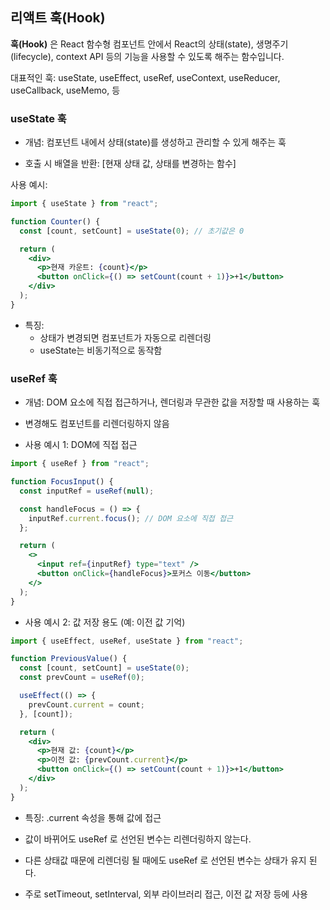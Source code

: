 ## 리액트 훅(Hook)

**훅(Hook)** 은 React 함수형 컴포넌트 안에서 React의 상태(state), 생명주기(lifecycle), context API 등의 기능을 사용할 수 있도록 해주는 함수입니다.

대표적인 훅: useState, useEffect, useRef, useContext, useReducer, useCallback, useMemo, 등

### useState 훅

- 개념:
  컴포넌트 내에서 상태(state)를 생성하고 관리할 수 있게 해주는 훅

- 호출 시 배열을 반환: [현재 상태 값, 상태를 변경하는 함수]

사용 예시:

```jsx
import { useState } from "react";

function Counter() {
  const [count, setCount] = useState(0); // 초기값은 0

  return (
    <div>
      <p>현재 카운트: {count}</p>
      <button onClick={() => setCount(count + 1)}>+1</button>
    </div>
  );
}
```

- 특징:
  - 상태가 변경되면 컴포넌트가 자동으로 리렌더링
  - useState는 비동기적으로 동작함

### useRef 훅

- 개념:
  DOM 요소에 직접 접근하거나, 렌더링과 무관한 값을 저장할 때 사용하는 훅

- 변경해도 컴포넌트를 리렌더링하지 않음

- 사용 예시 1: DOM에 직접 접근

```jsx
import { useRef } from "react";

function FocusInput() {
  const inputRef = useRef(null);

  const handleFocus = () => {
    inputRef.current.focus(); // DOM 요소에 직접 접근
  };

  return (
    <>
      <input ref={inputRef} type="text" />
      <button onClick={handleFocus}>포커스 이동</button>
    </>
  );
}
```

- 사용 예시 2: 값 저장 용도 (예: 이전 값 기억)

```jsx
import { useEffect, useRef, useState } from "react";

function PreviousValue() {
  const [count, setCount] = useState(0);
  const prevCount = useRef(0);

  useEffect(() => {
    prevCount.current = count;
  }, [count]);

  return (
    <div>
      <p>현재 값: {count}</p>
      <p>이전 값: {prevCount.current}</p>
      <button onClick={() => setCount(count + 1)}>+1</button>
    </div>
  );
}
```

- 특징:
  .current 속성을 통해 값에 접근

- 값이 바뀌어도 useRef 로 선언된 변수는 리렌더링하지 않는다.
- 다른 상태값 때문에 리렌더링 될 때에도 useRef 로 선언된 변수는 상태가 유지 된다.

- 주로 setTimeout, setInterval, 외부 라이브러리 접근, 이전 값 저장 등에 사용
